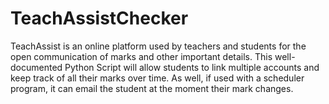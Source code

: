 # TeachAssistChecker
TeachAssist is an online platform used by teachers and students for the open communication of marks and other important details. This well-documented Python Script will allow students to link multiple accounts and keep track of all their marks over time. As well, if used with a scheduler program, it can email the student at the moment their mark changes. 

